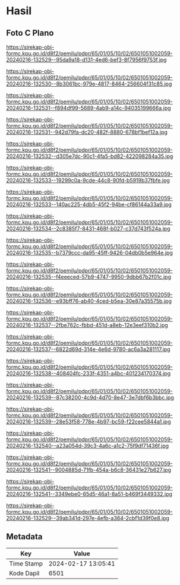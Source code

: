 # Hasil

## Foto C Plano

https://sirekap-obj-formc.kpu.go.id/d8f2/pemilu/pdpr/65/01/05/10/02/6501051002059-20240216-132529--95da9a18-d131-4ed6-bef3-8f7956f9753f.jpg

https://sirekap-obj-formc.kpu.go.id/d8f2/pemilu/pdpr/65/01/05/10/02/6501051002059-20240216-132530--8b3061bc-979e-4817-8464-256604f31c85.jpg

https://sirekap-obj-formc.kpu.go.id/d8f2/pemilu/pdpr/65/01/05/10/02/6501051002059-20240216-132531--f894df99-5689-4ab9-a14c-94035199666a.jpg

https://sirekap-obj-formc.kpu.go.id/d8f2/pemilu/pdpr/65/01/05/10/02/6501051002059-20240216-132531--942d79fa-dc20-482f-8880-678bf1bef12a.jpg

https://sirekap-obj-formc.kpu.go.id/d8f2/pemilu/pdpr/65/01/05/10/02/6501051002059-20240216-132532--d305e7dc-90c1-4fa5-bd82-422098284a35.jpg

https://sirekap-obj-formc.kpu.go.id/d8f2/pemilu/pdpr/65/01/05/10/02/6501051002059-20240216-132533--19299c0a-9cde-44c8-90fd-b5919b37fbfe.jpg

https://sirekap-obj-formc.kpu.go.id/d8f2/pemilu/pdpr/65/01/05/10/02/6501051002059-20240216-132533--140ac225-4db5-45f2-94be-cf86144a33a9.jpg

https://sirekap-obj-formc.kpu.go.id/d8f2/pemilu/pdpr/65/01/05/10/02/6501051002059-20240216-132534--2c8385f7-8431-468f-b027-c37d743f524a.jpg

https://sirekap-obj-formc.kpu.go.id/d8f2/pemilu/pdpr/65/01/05/10/02/6501051002059-20240216-132535--b7379ccc-da95-45ff-9426-04db0b5e964e.jpg

https://sirekap-obj-formc.kpu.go.id/d8f2/pemilu/pdpr/65/01/05/10/02/6501051002059-20240216-132535--f4eeeced-57b9-4747-9950-9dbb67b2f01c.jpg

https://sirekap-obj-formc.kpu.go.id/d8f2/pemilu/pdpr/65/01/05/10/02/6501051002059-20240216-132536--e93bff76-ab40-4ced-b5ea-30e87a35575b.jpg

https://sirekap-obj-formc.kpu.go.id/d8f2/pemilu/pdpr/65/01/05/10/02/6501051002059-20240216-132537--2fbe762c-fbbd-451d-a8eb-12e3eef310b2.jpg

https://sirekap-obj-formc.kpu.go.id/d8f2/pemilu/pdpr/65/01/05/10/02/6501051002059-20240216-132537--6822d69d-314e-4e6d-9780-ac6a3a281117.jpg

https://sirekap-obj-formc.kpu.go.id/d8f2/pemilu/pdpr/65/01/05/10/02/6501051002059-20240216-132538--408404fc-233f-4351-a4bc-401234170374.jpg

https://sirekap-obj-formc.kpu.go.id/d8f2/pemilu/pdpr/65/01/05/10/02/6501051002059-20240216-132539--87c38200-4c9d-4d70-8e47-3e7dbf6b3bbc.jpg

https://sirekap-obj-formc.kpu.go.id/d8f2/pemilu/pdpr/65/01/05/10/02/6501051002059-20240216-132539--28e53f58-778e-4b97-bc59-f22cee5844a1.jpg

https://sirekap-obj-formc.kpu.go.id/d8f2/pemilu/pdpr/65/01/05/10/02/6501051002059-20240216-132540--a23a054d-39c3-4a6c-a1c2-75f9df71436f.jpg

https://sirekap-obj-formc.kpu.go.id/d8f2/pemilu/pdpr/65/01/05/10/02/6501051002059-20240216-132541--9004885d-71fb-454a-b6c8-36431e27b627.jpg

https://sirekap-obj-formc.kpu.go.id/d8f2/pemilu/pdpr/65/01/05/10/02/6501051002059-20240216-132541--3349ebe0-65d5-46a1-8a51-b469f3449332.jpg

https://sirekap-obj-formc.kpu.go.id/d8f2/pemilu/pdpr/65/01/05/10/02/6501051002059-20240216-132529--39ab341d-297e-4efb-a364-2cbf1d39f0e8.jpg


## Metadata

| Key        | Value               |
| ---------- | ------------------- |
| Time Stamp | 2024-02-17 13:05:41 |
| Kode Dapil | 6501                |



